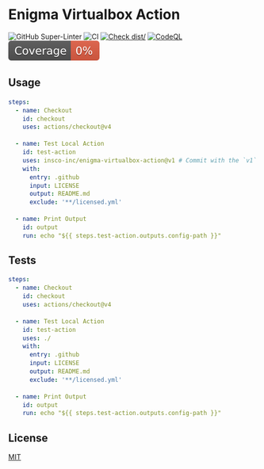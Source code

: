 # Enigma Virtualbox Action

![GitHub Super-Linter](https://github.com/insco-inc/enigma-virtualbox-action/actions/workflows/linter.yml/badge.svg)
![CI](https://github.com/insco-inc/enigma-virtualbox-action/actions/workflows/ci.yml/badge.svg)
[![Check dist/](https://github.com/insco-inc/enigma-virtualbox-action/actions/workflows/check-dist.yml/badge.svg)](https://github.com/insco-inc/enigma-virtualbox-action/actions/workflows/check-dist.yml)
[![CodeQL](https://github.com/insco-inc/enigma-virtualbox-action/actions/workflows/codeql-analysis.yml/badge.svg)](https://github.com/insco-inc/enigma-virtualbox-action/actions/workflows/codeql-analysis.yml)
[![Coverage](./badges/coverage.svg)](./badges/coverage.svg)

## Usage

```yaml
steps:
  - name: Checkout
    id: checkout
    uses: actions/checkout@v4

  - name: Test Local Action
    id: test-action
    uses: insco-inc/enigma-virtualbox-action@v1 # Commit with the `v1` tag
    with:
      entry: .github
      input: LICENSE
      output: README.md
      exclude: '**/licensed.yml'

  - name: Print Output
    id: output
    run: echo "${{ steps.test-action.outputs.config-path }}"
```

## Tests

```yaml
steps:
  - name: Checkout
    id: checkout
    uses: actions/checkout@v4

  - name: Test Local Action
    id: test-action
    uses: ./
    with:
      entry: .github
      input: LICENSE
      output: README.md
      exclude: '**/licensed.yml'

  - name: Print Output
    id: output
    run: echo "${{ steps.test-action.outputs.config-path }}"
```

## License

[MIT](./LICENSE)
